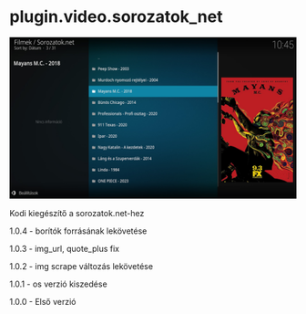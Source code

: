 # plugin.video.sorozatok_net
![Logo](resources/screenshots/screenshot-2.jpg)

Kodi kiegészítő a sorozatok.net-hez

1.0.4 - borítók forrásának lekövetése

1.0.3 - img_url, quote_plus fix

1.0.2 - img scrape változás lekövetése

1.0.1 - os verzió kiszedése

1.0.0 - Első verzió